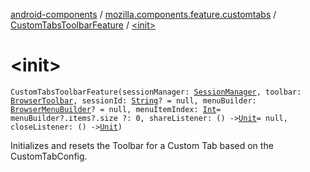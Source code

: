 [android-components](../../index.md) / [mozilla.components.feature.customtabs](../index.md) / [CustomTabsToolbarFeature](index.md) / [&lt;init&gt;](./-init-.md)

# &lt;init&gt;

`CustomTabsToolbarFeature(sessionManager: `[`SessionManager`](../../mozilla.components.browser.session/-session-manager/index.md)`, toolbar: `[`BrowserToolbar`](../../mozilla.components.browser.toolbar/-browser-toolbar/index.md)`, sessionId: `[`String`](https://kotlinlang.org/api/latest/jvm/stdlib/kotlin/-string/index.html)`? = null, menuBuilder: `[`BrowserMenuBuilder`](../../mozilla.components.browser.menu/-browser-menu-builder/index.md)`? = null, menuItemIndex: `[`Int`](https://kotlinlang.org/api/latest/jvm/stdlib/kotlin/-int/index.html)` = menuBuilder?.items?.size ?: 0, shareListener: () -> `[`Unit`](https://kotlinlang.org/api/latest/jvm/stdlib/kotlin/-unit/index.html)` = null, closeListener: () -> `[`Unit`](https://kotlinlang.org/api/latest/jvm/stdlib/kotlin/-unit/index.html)`)`

Initializes and resets the Toolbar for a Custom Tab based on the CustomTabConfig.

